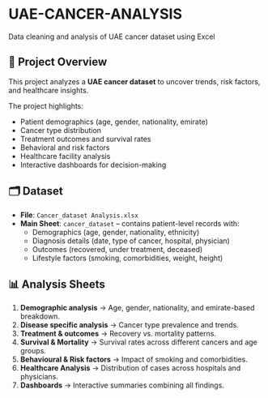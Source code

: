 # UAE-CANCER-ANALYSIS
Data cleaning and analysis of UAE cancer dataset using Excel

## 📌 Project Overview
This project analyzes a **UAE cancer dataset** to uncover trends, risk factors, and healthcare insights.  

The project highlights:
- Patient demographics (age, gender, nationality, emirate)
- Cancer type distribution
- Treatment outcomes and survival rates
- Behavioral and risk factors
- Healthcare facility analysis
- Interactive dashboards for decision-making

  
## 🗂 Dataset 
- **File**: `Cancer_dataset Analysis.xlsx`  
- **Main Sheet**: `cancer_dataset` – contains patient-level records with:
  - Demographics (age, gender, nationality, ethnicity)
  - Diagnosis details (date, type of cancer, hospital, physician)
  - Outcomes (recovered, under treatment, deceased)
  - Lifestyle factors (smoking, comorbidities, weight, height)


## 📊 Analysis Sheets
1. **Demographic analysis** → Age, gender, nationality, and emirate-based breakdown.  
2. **Disease specific analysis** → Cancer type prevalence and trends.  
3. **Treatment & outcomes** → Recovery vs. mortality patterns.  
4. **Survival & Mortality** → Survival rates across different cancers and age groups.  
5. **Behavioural & Risk factors** → Impact of smoking and comorbidities.  
6. **Healthcare Analysis** → Distribution of cases across hospitals and physicians.  
7. **Dashboards** → Interactive summaries combining all findings.



